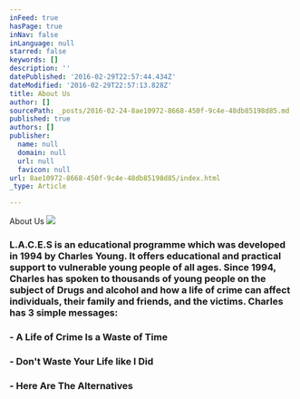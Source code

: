 ```yaml
---
inFeed: true
hasPage: true
inNav: false
inLanguage: null
starred: false
keywords: []
description: ''
datePublished: '2016-02-29T22:57:44.434Z'
dateModified: '2016-02-29T22:57:13.828Z'
title: About Us
author: []
sourcePath: _posts/2016-02-24-8ae10972-8668-450f-9c4e-48db85198d85.md
published: true
authors: []
publisher:
  name: null
  domain: null
  url: null
  favicon: null
url: 8ae10972-8668-450f-9c4e-48db85198d85/index.html
_type: Article

---
```

About Us
![](https://the-grid-user-content.s3-us-west-2.amazonaws.com/0fd16226-8a74-402e-b0d4-d454a5162457.gif)

### L.A.C.E.S is an educational programme which was developed in 1994 by Charles Young. It offers educational and practical support to vulnerable young people of all ages. Since 1994, Charles has spoken to thousands of young people on the subject of Drugs and alcohol and how a life of crime can affect individuals, their family and friends, and the victims. [][0]Charles has 3 simple messages:

### - A Life of Crime Is a Waste of Time

### - Don't Waste Your Life like I Did

### - Here Are The Alternatives

[0]: http://www.laces.org.uk/charles.html "Charles Young"
